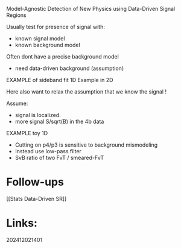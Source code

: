 Model-Agnostic Detection of New Physics using Data-Driven Signal Regions

Usually test for presence of signal with:
- known signal model
- known background model

Often dont have a precise background model
- need data-driven background (assumption)

EXAMPLE of sideband fit 1D 
Example in 2D

Here also want to relax the assumption that we know the signal ! 

Assume:
- signal is localized. 
- more signal S/sqrt(B) in the 4b data

EXAMPLE toy 1D
- Cutting on p4/p3 is sensitive to background mismodeling 
- Instead use low-pass filter
- SvB ratio of two FvT / smeared-FvT



# Follow-ups
[[Stats Data-Driven SR]]


# Links: 



202412021401
